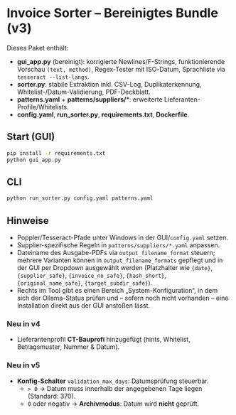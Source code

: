 # Invoice Sorter – Bereinigtes Bundle (v3)

Dieses Paket enthält:
- **gui_app.py** (bereinigt): korrigierte Newlines/F-Strings, funktionierende Vorschau `(text, method)`, Regex-Tester mit ISO-Datum, Sprachliste via `tesseract --list-langs`.
- **sorter.py**: stabile Extraktion inkl. CSV-Log, Duplikaterkennung, Whitelist-/Datum-Validierung, PDF-Deckblatt.
- **patterns.yaml** + **patterns/suppliers/***: erweiterte Lieferanten-Profile/Whitelists.
- **config.yaml**, **run_sorter.py**, **requirements.txt**, **Dockerfile**.

## Start (GUI)
```bash
pip install -r requirements.txt
python gui_app.py
```

## CLI
```bash
python run_sorter.py config.yaml patterns.yaml
```

## Hinweise
- Poppler/Tesseract-Pfade unter Windows in der GUI/`config.yaml` setzen.
- Supplier-spezifische Regeln in `patterns/suppliers/*.yaml` anpassen.
- Dateiname des Ausgabe-PDFs via `output_filename_format` steuern; mehrere Varianten können in `output_filename_formats` gepflegt und in der GUI per Dropdown ausgewählt werden (Platzhalter wie `{date}`, `{supplier_safe}`, `{invoice_no_safe}`, `{hash_short}`, `{original_name_safe}`, `{target_subdir_safe}`).
- Rechts im Tool gibt es einen Bereich „System-Konfiguration“, in dem sich der Ollama-Status prüfen und – sofern noch nicht vorhanden – eine Installation direkt aus der GUI anstoßen lässt.


### Neu in v4
- Lieferantenprofil **CT-Bauprofi** hinzugefügt (hints, Whitelist, Betragsmuster, Nummer & Datum).


### Neu in v5
- **Konfig-Schalter** `validation_max_days`: Datumsprüfung steuerbar.
  - `> 0` → Datum muss innerhalb der angegebenen Tage liegen (Standard: 370).
  - `0` oder negativ → **Archivmodus**: Datum wird **nicht** geprüft.
